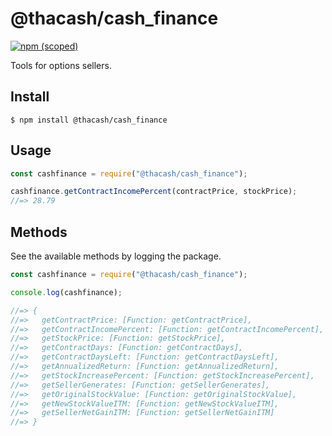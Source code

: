 # @thacash/cash_finance

[![npm (scoped)](https://img.shields.io/npm/v/@thacash/cash_finance.svg)](https://www.npmjs.com/package/@thacash/cash_finance)
<!-- [![npm bundle size (minified)](https://img.shields.io/bundlephobia/min/@thacash/cash_finance.svg)](https://www.npmjs.com/package/@thacash/cash_finance)
 -->
Tools for options sellers.

## Install

```
$ npm install @thacash/cash_finance
```

## Usage

```js
const cashfinance = require("@thacash/cash_finance");

cashfinance.getContractIncomePercent(contractPrice, stockPrice);
//=> 28.79

```

## Methods

See the available methods by logging the package. 

```js
const cashfinance = require("@thacash/cash_finance");

console.log(cashfinance);

//=> {
//=>   getContractPrice: [Function: getContractPrice],
//=>   getContractIncomePercent: [Function: getContractIncomePercent],
//=>   getStockPrice: [Function: getStockPrice],
//=>   getContractDays: [Function: getContractDays],
//=>   getContractDaysLeft: [Function: getContractDaysLeft],
//=>   getAnnualizedReturn: [Function: getAnnualizedReturn],
//=>   getStockIncreasePercent: [Function: getStockIncreasePercent],
//=>   getSellerGenerates: [Function: getSellerGenerates],
//=>   getOriginalStockValue: [Function: getOriginalStockValue],
//=>   getNewStockValueITM: [Function: getNewStockValueITM],
//=>   getSellerNetGainITM: [Function: getSellerNetGainITM]
//=> }
```
